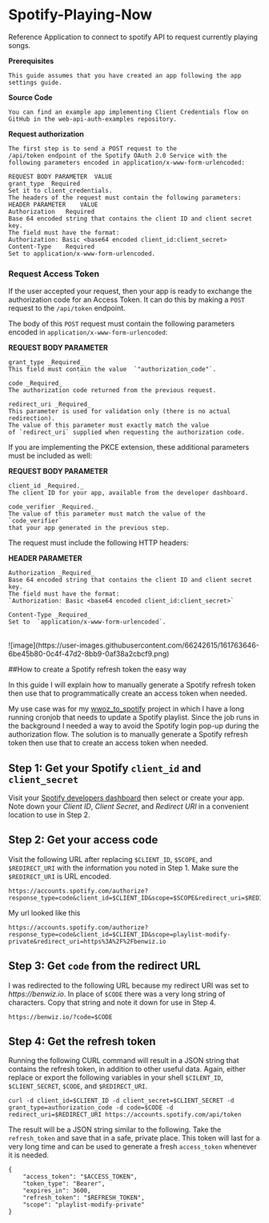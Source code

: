 
# Spotify-Playing-Now

Reference Application to connect to spotify API to request currently playing songs.

**Prerequisites**
```
This guide assumes that you have created an app following the app settings guide.
```
**Source Code**
```
You can find an example app implementing Client Credentials flow on 
GitHub in the web-api-auth-examples repository.
```
**Request authorization**
```
The first step is to send a POST request to the 
/api/token endpoint of the Spotify OAuth 2.0 Service with the 
following parameters encoded in application/x-www-form-urlencoded:

REQUEST BODY PARAMETER	VALUE
grant_type	Required
Set it to client_credentials.
The headers of the request must contain the following parameters:
HEADER PARAMETER	VALUE
Authorization	Required
Base 64 encoded string that contains the client ID and client secret key. 
The field must have the format: 
Authorization: Basic <base64 encoded client_id:client_secret>
Content-Type	Required
Set to application/x-www-form-urlencoded.
```
### Request Access Token

If the user accepted your request, then your app is ready to exchange the authorization code for an Access Token. It can do this by making a  `POST`  request to the  `/api/token`  endpoint.

The body of this  `POST`  request must contain the following parameters encoded in  `application/x-www-form-urlencoded`:

**REQUEST BODY PARAMETER**
```
grant_type _Required_  
This field must contain the value  `"authorization_code"`.
```
```
code _Required_  
The authorization code returned from the previous request.
```
```
redirect_uri _Required_  
This parameter is used for validation only (there is no actual redirection). 
The value of this parameter must exactly match the value 
of `redirect_uri` supplied when requesting the authorization code.
```

If you are implementing the PKCE extension, these additional parameters must be included as well:

**REQUEST BODY PARAMETER**

```
client_id _Required._  
The client ID for your app, available from the developer dashboard.
```
```
code_verifier _Required._  
The value of this parameter must match the value of the  `code_verifier` 
that your app generated in the previous step.
```
The request must include the following HTTP headers:

**HEADER PARAMETER**
```
Authorization _Required_  
Base 64 encoded string that contains the client ID and client secret key. 
The field must have the format:
`Authorization: Basic <base64 encoded client_id:client_secret>`
```
```
Content-Type _Required_  
Set to  `application/x-www-form-urlencoded`.
```
<br/>
![image](https://user-images.githubusercontent.com/66242615/161763646-6be45b80-0c4f-47d2-8bb9-0af38a2cbcf9.png)

##How to create a Spotify refresh token the easy way

In this guide I will explain how to manually generate a Spotify refresh token then use that to programmatically create an access token when needed.

My use case was for my  [wwoz_to_spotify](https://github.com/benwiz/wwoz_to_spotify)  project in which I have a long running cronjob that needs to update a Spotify playlist. Since the job runs in the background I needed a way to avoid the Spotify login pop-up during the authorization flow. The solution is to manually generate a Spotify refresh token then use that to create an access token when needed.

## Step 1: Get your Spotify  `client_id`  and  `client_secret`

Visit your  [Spotify developers dashboard](https://developer.spotify.com/dashboard/applications)  then select or create your app. Note down your  _Client ID_,  _Client Secret_, and  _Redirect URI_  in a convenient location to use in Step 2.

## Step 2: Get your access code

Visit the following URL after replacing  `$CLIENT_ID`,  `$SCOPE`, and  `$REDIRECT_URI`  with the information you noted in Step 1. Make sure the  `$REDIRECT_URI`  is URL encoded.

```
https://accounts.spotify.com/authorize?response_type=code&client_id=$CLIENT_ID&scope=$SCOPE&redirect_uri=$REDIRECT_URI

```

My url looked like this

```
https://accounts.spotify.com/authorize?response_type=code&client_id=$CLIENT_ID&scope=playlist-modify-private&redirect_uri=https%3A%2F%2Fbenwiz.io

```

## Step 3: Get  `code`  from the redirect URL

I was redirected to the following URL because my redirect URI was set to  _https://benwiz.io_. In place of  `$CODE`  there was a very long string of characters. Copy that string and note it down for use in Step 4.

```
https://benwiz.io/?code=$CODE

```

## Step 4: Get the refresh token

Running the following CURL command will result in a JSON string that contains the refresh token, in addition to other useful data. Again, either replace or export the following variables in your shell  `$CILENT_ID`,  `$CLIENT_SECRET`,  `$CODE`, and  `$REDIRECT_URI`.

```
curl -d client_id=$CLIENT_ID -d client_secret=$CLIENT_SECRET -d grant_type=authorization_code -d code=$CODE -d redirect_uri=$REDIRECT_URI https://accounts.spotify.com/api/token

```

The result will be a JSON string similar to the following. Take the  `refresh_token`  and save that in a safe, private place. This token will last for a very long time and can be used to generate a fresh  `access_token`  whenever it is needed.

```
{
    "access_token": "$ACCESS_TOKEN",
    "token_type": "Bearer",
    "expires_in": 3600,
    "refresh_token": "$REFRESH_TOKEN",
    "scope": "playlist-modify-private"
}

```
